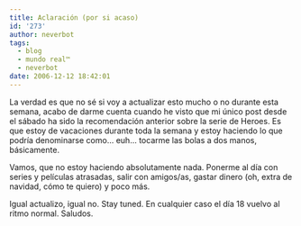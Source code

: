 ```yaml
---
title: Aclaración (por si acaso)
id: '273'
author: neverbot
tags:
  - blog
  - mundo real™
  - neverbot
date: 2006-12-12 18:42:01
---
```


La verdad es que no sé si voy a actualizar esto mucho o no durante esta semana, acabo de darme cuenta cuando he visto que mi único post desde el sábado ha sido la recomendación anterior sobre la serie de Heroes. Es que estoy de vacaciones durante toda la semana y estoy haciendo lo que podría denominarse como... euh... tocarme las bolas a dos manos, básicamente.

Vamos, que no estoy haciendo absolutamente nada. Ponerme al día con series y películas atrasadas, salir con amigos/as, gastar dinero (oh, extra de navidad, cómo te quiero) y poco más.

Igual actualizo, igual no. Stay tuned. En cualquier caso el día 18 vuelvo al ritmo normal. Saludos.
